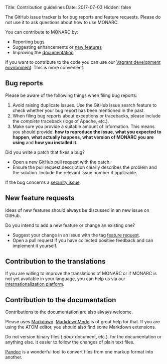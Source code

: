 Title: Contribution guidelines
Date: 2017-07-03
Hidden: false

The GitHub issue tracker is for bug reports and feature requests.
Please do not use it to ask questions about how to use MONARC.

You can contribute to MONARC by:

* Reporting [bugs](https://github.com/monarc-project/MonarcAppFO/issues/new?labels=bug)
* Suggesting enhancements or [new features](https://github.com/monarc-project/MonarcAppFO/issues/new?labels=feature+request)
* Improving the [documentation](https://github.com/monarc-project/MonarcAppFO/issues/new?labels=documentation)

If you want to contribute to the code you can use our
[Vagrant development environment](https://github.com/monarc-project/MonarcAppFO/tree/master/vagrant).
This is more convenient.

## Bug reports

Please be aware of the following things when filing bug reports:

1. Avoid raising duplicate issues. Use the GitHub issue search feature
   to check whether your bug report has been mentioned in the past.
2. When filing bug reports about exceptions or tracebacks, please include the
   *complete* traceback (logs of Apache, etc.).
3. Make sure you provide a suitable amount of information. This
   means you should provide: **how to reproduce the issue**,
   **what you expected to happen**, **what actually happens**,
   **what version of MONARC you are using** and  **how you installed it**.

Did you write a patch that fixes a bug?

* Open a new GitHub pull request with the patch.
* Ensure the pull request description clearly describes the problem and the
  solution. Include the relevant issue number if applicable.

If the bug concerns a
[security issue](/community/vulnerability-disclosure).

## New feature requests

Ideas of new features should always be discussed in an new issue on GitHub.

Do you intend to add a new feature or change an existing one?

* Suggest your change in an issue with the tag [feature request](https://github.com/monarc-project/MonarcAppFO/issues/new?labels=feature+request).
* Open a pull request if you have collected positive feedback and can implement it yourself.


## Contribution to the translations

If you are willing to improve the translations of MONARC or if MONARC is not
yet available in your language, you can help us via our
[internationalization platform](https://translate.monarc.lu/projects/monarc/).


## Contribution to the documentation

Contributions to the documentation are also always welcome.

Please uses
[Markdown](https://daringfireball.net/projects/markdown/).
[MarkdownMode](https://www.emacswiki.org/emacs/MarkdownMode) is of great help
for that. If you are using the ATOM editor, you should also find some Markdown
extensions.

Do not version binary files (*.docx* document, etc.). for the
documentation or anything else. It easier to follow the changes of plain text
files.

[Pandoc](http://pandoc.org/) is a wonderful tool to convert files from one
markup format into another.
